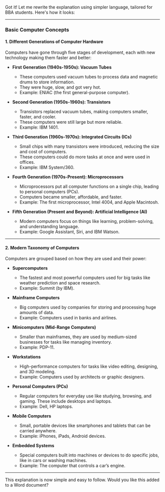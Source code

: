 Got it! Let me rewrite the explanation using simpler language, tailored for BBA students. Here's how it looks:  

---

### **Basic Computer Concepts**  

#### **1. Different Generations of Computer Hardware**  
Computers have gone through five stages of development, each with new technology making them faster and better:  

- **First Generation (1940s-1950s): Vacuum Tubes**  
  - These computers used vacuum tubes to process data and magnetic drums to store information.  
  - They were huge, slow, and got very hot.  
  - Example: ENIAC (the first general-purpose computer).  

- **Second Generation (1950s-1960s): Transistors**  
  - Transistors replaced vacuum tubes, making computers smaller, faster, and cooler.  
  - These computers were still large but more reliable.  
  - Example: IBM 1401.  

- **Third Generation (1960s-1970s): Integrated Circuits (ICs)**  
  - Small chips with many transistors were introduced, reducing the size and cost of computers.  
  - These computers could do more tasks at once and were used in offices.  
  - Example: IBM System/360.  

- **Fourth Generation (1970s-Present): Microprocessors**  
  - Microprocessors put all computer functions on a single chip, leading to personal computers (PCs).  
  - Computers became smaller, affordable, and faster.  
  - Example: The first microprocessor, Intel 4004, and Apple Macintosh.  

- **Fifth Generation (Present and Beyond): Artificial Intelligence (AI)**  
  - Modern computers focus on things like learning, problem-solving, and understanding language.  
  - Example: Google Assistant, Siri, and IBM Watson.

---

#### **2. Modern Taxonomy of Computers**  
Computers are grouped based on how they are used and their power:  

- **Supercomputers**  
  - The fastest and most powerful computers used for big tasks like weather prediction and space research.  
  - Example: Summit (by IBM).  

- **Mainframe Computers**  
  - Big computers used by companies for storing and processing huge amounts of data.  
  - Example: Computers used in banks and airlines.  

- **Minicomputers (Mid-Range Computers)**  
  - Smaller than mainframes, they are used by medium-sized businesses for tasks like managing inventory.  
  - Example: PDP-11.  

- **Workstations**  
  - High-performance computers for tasks like video editing, designing, and 3D modeling.  
  - Example: Computers used by architects or graphic designers.  

- **Personal Computers (PCs)**  
  - Regular computers for everyday use like studying, browsing, and gaming. These include desktops and laptops.  
  - Example: Dell, HP laptops.  

- **Mobile Computers**  
  - Small, portable devices like smartphones and tablets that can be carried anywhere.  
  - Example: iPhones, iPads, Android devices.  

- **Embedded Systems**  
  - Special computers built into machines or devices to do specific jobs, like in cars or washing machines.  
  - Example: The computer that controls a car’s engine.  

---

This explanation is now simple and easy to follow. Would you like this added to a Word document?